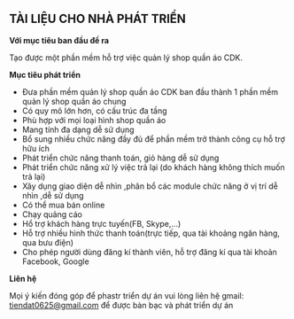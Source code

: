 ﻿## TÀI LIỆU CHO NHÀ PHÁT TRIỂN

**Với mục tiêu ban đầu đề ra**
 
Tạo được một phần mềm hỗ trợ việc quản lý shop quần áo CDK.

**Mục tiêu phát triển**

<ul>  
<li> Đưa phần mềm quản lý shop quần áo CDK ban đầu thành 1 phần mềm quản lý
shop quần áo chung</li>
<li>Có quy mô lớn hơn, có cấu trúc đa tầng</li>
<li>Phù hợp với mọi loại hình shop quần áo </li>
<li>Mang tính đa dạng dễ sử dụng</li>
<li>Bổ sung nhiều chức năng đầy đủ để phần mềm trở thành công cụ hỗ trợ hữu ích</li>
<li>Phát triển chức năng thanh toán, giỏ hàng dễ sử dụng</li>
<li>Phát triển chức năng xử lý việc trả lại (do khách hàng không thích muốn trả lại)</li>
<li>Xây dụng giao diện dễ nhìn ,phân bổ các module chức năng ở vị trí dễ nhìn ,dễ sử dụng</li>
<li>Có thể mua bán online</li>
<li>Chạy quảng cáo</li>
<li>Hổ trợ khách hàng trực tuyến(FB, Skype,...)</li>
<li>Hỗ trợ nhiều hình thức thanh toán(trực tiếp, qua tài khoảng ngân hàng, qua bưu điện)</li>
<li>Cho phép người dùng đăng kí thành viên, hỗ trợ đăng kí qua tài khoản Facebook, Google</li>


</ul>

**Liên hệ**  

Mọi ý kiến đóng góp để phastr triển dự án vui lòng liên hệ gmail: tiendat0625@gmail.com để được bàn bạc và phát triển dự án

      
